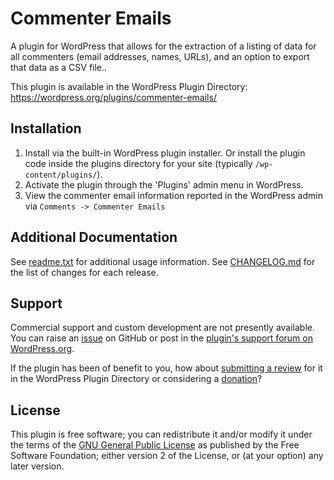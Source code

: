 # Commenter Emails

A plugin for WordPress that allows for the extraction of a listing of data for all commenters (email addresses, names, URLs), and an option to export that data as a CSV file..

This plugin is available in the WordPress Plugin Directory: https://wordpress.org/plugins/commenter-emails/


## Installation

1. Install via the built-in WordPress plugin installer. Or install the plugin code inside the plugins directory for your site (typically `/wp-content/plugins/`).
2. Activate the plugin through the 'Plugins' admin menu in WordPress.
3. View the commenter email information reported in the WordPress admin via `Comments -> Commenter Emails`



## Additional Documentation

See [readme.txt](https://github.com/coffee2code/commenter-emails/blob/master/readme.txt) for additional usage information. See [CHANGELOG.md](CHANGELOG.md) for the list of changes for each release.


## Support

Commercial support and custom development are not presently available. You can raise an [issue](https://github.com/coffee2code/commenter-emails/issues) on GitHub or post in the [plugin's support forum on WordPress.org](https://wordpress.org/support/plugin/commenter-emails/).

If the plugin has been of benefit to you, how about [submitting a review](https://wordpress.org/support/plugin/commenter-emails/reviews/) for it in the WordPress Plugin Directory or considering a [donation](https://www.paypal.com/cgi-bin/webscr?cmd=_s-xclick&hosted_button_id=6ARCFJ9TX3522)?


## License

This plugin is free software; you can redistribute it and/or modify it under the terms of the [GNU General Public License](https://www.gnu.org/licenses/gpl-2.0.html) as published by the Free Software Foundation; either version 2 of the License, or (at your option) any later version.